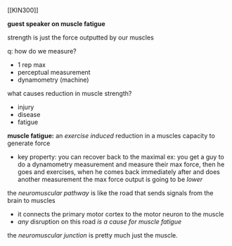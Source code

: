 [[KIN300]]

**guest speaker on muscle fatigue**

strength is just the force outputted by our muscles

q: how do we measure?
- 1 rep max
- perceptual measurement
- dynamometry (machine)

what causes reduction in muscle strength?
- injury
- disease
- fatigue

**muscle fatigue:** an *exercise induced* reduction in a muscles capacity to generate force
- key property: you can recover back to the maximal 
ex: you get a guy to do a dynamometry measurement and measure their max force, then he goes and exercises, when he comes back immediately after and does another measurement the max force output is going to be *lower*

the *neuromuscular pathway* is like the road that sends signals from the brain to muscles
- it connects the primary motor cortex to the motor neuron to the muscle
- *any* disruption on this road *is a cause for muscle fatigue*

the *neuromuscular junction* is pretty much just the muscle.
